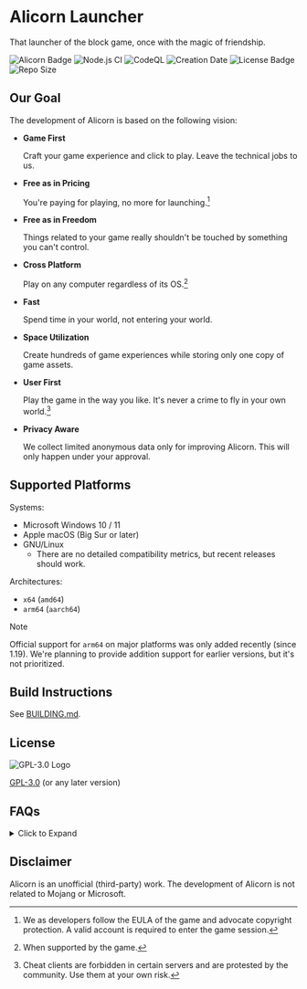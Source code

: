 # Alicorn Launcher

That launcher of the block game, once with the magic of friendship.

![Alicorn Badge](https://img.shields.io/badge/Alicorn-2.x-df307f)
![Node.js CI](https://github.com/Andy-K-Sparklight/Alicorn/actions/workflows/build.yml/badge.svg)
![CodeQL](https://github.com/Andy-K-Sparklight/Alicorn/actions/workflows/codeql.yml/badge.svg)
![Creation Date](https://img.shields.io/github/created-at/Andy-K-Sparklight/Alicorn?label=since)
![License Badge](https://img.shields.io/github/license/Andy-K-Sparklight/Alicorn)
![Repo Size](https://img.shields.io/github/repo-size/Andy-K-Sparklight/Alicorn)

## Our Goal

The development of Alicorn is based on the following vision:

- **Game First**

  Craft your game experience and click to play. Leave the technical jobs to us.

- **Free as in Pricing**

  You're paying for playing, no more for launching.[^1]

- **Free as in Freedom**

  Things related to your game really shouldn't be touched by something you can't control.

- **Cross Platform**

  Play on any computer regardless of its OS.[^2]

- **Fast**

  Spend time in your world, not entering your world.

- **Space Utilization**

  Create hundreds of game experiences while storing only one copy of game assets.

- **User First**

  Play the game in the way you like. It's never a crime to fly in your own world.[^3]

- **Privacy Aware**

  We collect limited anonymous data only for improving Alicorn. This will only happen under your approval.

## Supported Platforms

Systems:

- Microsoft Windows 10 / 11
- Apple macOS (Big Sur or later)
- GNU/Linux
    - There are no detailed compatibility metrics, but recent releases should work.

Architectures:

- `x64` (`amd64`)
- `arm64` (`aarch64`)

> [!NOTE]
> Official support for `arm64` on major platforms was only added recently (since 1.19). We're planning to provide
> addition support for earlier versions, but it's not prioritized.

## Build Instructions

See [BUILDING.md](docs/BUILDING.md).

## License

![GPL-3.0 Logo](https://www.gnu.org/graphics/gplv3-or-later.svg)

[GPL-3.0](https://www.gnu.org/licenses/gpl-3.0.html) (or any later version)

## FAQs

<details>
<summary>Click to Expand</summary>

> Is this project related to *[name of a company / organization]*?

No. Alicorn is an independent project. It's made by the players, for the players.

> Is it a cracked launcher? / Can I play the game without an account?

No. We provide no support for that. Note that it breaks the EULA by doing so.

> My system says that Alicorn contains virus / cannot be trusted.

Our released binaries are pulled directly from the CI artifacts which are built automatically from publicly visible
build scripts. You can always check the source code (or ask someone experienced to do so) to be convinced that our
program doesn't contain malicious code. You'll understand why we're not signing the binaries (and that's why your system
complains) if you know that it's not a process which happens for free.

> I've found a bug. / I want a new feature that's not included.

You're welcome to [open an issue](https://github.com/Andy-K-Sparklight/Alicorn/issues/new) for that.

> Electron is *[names of downsides]*. It's 2025 now, why not just use *[name of an alternative]*?

We choose Electron for its easiness in web integration,
security and the exclusion of the necessity of writing platform-dependent code.
We want to provide a software based on a framework built by a large team of experienced engineers,
limiting the bugs and pitfalls that may happen if we were inventing wheels by ourselves.

> 100+ MiBs is too large!

Anyone who creates more than one game will notice that the size of their game folders grows at the speed of hundreds of
MiBs. Even a resource pack can often be larger than Alicorn. If you're running out of available space, it's generally
suggested to start cleaning up something (e.g. temporary files, recycle bin, etc.).

> Why is Alicorn taking up GBs of memory?

Applications that perform heavy I/O operations (like Alicorn) usually ask the system for more memory to improve the
throughput. The allocated memory space will be left unused after those operations are finished, yet not being reclaimed
(actively) until the system decides to divert them to other processes. That is to say, the GBs of memory can be reused
by the game (or other apps) once needed. It shall not impact the game performance.

</details>

## Disclaimer

Alicorn is an unofficial (third-party) work. The development of Alicorn is not related to Mojang or Microsoft.

[^1]: We as developers follow the EULA of the game and advocate copyright protection.
A valid account is required to enter the game session.

[^2]: When supported by the game.

[^3]: Cheat clients are forbidden in certain servers and are protested by the community. Use them at your own risk.
